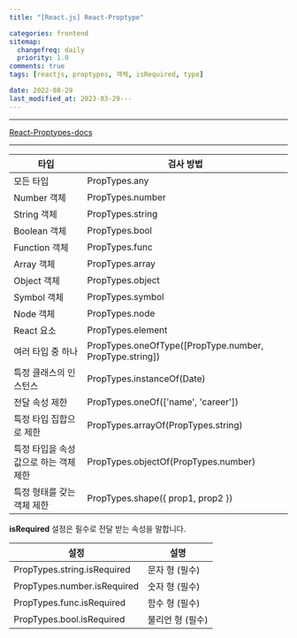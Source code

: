 ```yaml
---
title: "[React.js] React-Proptype"

categories: frontend
sitemap:
  changefreq: daily
  priority: 1.0
comments: true
tags: [reactjs, proptypes, 객체, isRequired, type]

date: 2022-08-29
last_modified_at: 2023-03-29---
---
```


---

[React-Proptypes-docs](https://ko.reactjs.org/docs/typechecking-with-proptypes.html)

---

| 타입                                   | 검사 방법                                               |
| -------------------------------------- | ------------------------------------------------------- |
| 모든 타입                              | PropTypes.any                                           |
| Number 객체                            | PropTypes.number                                        |
| String 객체                            | PropTypes.string                                        |
| Boolean 객체                           | PropTypes.bool                                          |
| Function 객체                          | PropTypes.func                                          |
| Array 객체                             | PropTypes.array                                         |
| Object 객체                            | PropTypes.object                                        |
| Symbol 객체                            | PropTypes.symbol                                        |
| Node 객체                              | PropTypes.node                                          |
| React 요소                             | PropTypes.element                                       |
| 여러 타입 중 하나                      | PropTypes.oneOfType([PropType.number, PropType.string]) |
| 특정 클래스의 인스턴스                 | PropTypes.instanceOf(Date)                              |
| 전달 속성 제한                         | PropTypes.oneOf(['name', 'career'])                     |
| 특정 타입 집합으로 제한                | PropTypes.arrayOf(PropTypes.string)                     |
| 특정 타입을 속성 값으로 하는 객체 제한 | PropTypes.objectOf(PropTypes.number)                    |
| 특정 형태를 갖는 객체 제한             | PropTypes.shape({ prop1, prop2 })                       |

**isRequired** 설정은 필수로 전달 받는 속성을 말합니다.

| 설정                        | 설명             |
| --------------------------- | ---------------- |
| PropTypes.string.isRequired | 문자 형 (필수)   |
| PropTypes.number.isRequired | 숫자 형 (필수)   |
| PropTypes.func.isRequired   | 함수 형 (필수)   |
| PropTypes.bool.isRequired   | 불리언 형 (필수) |
